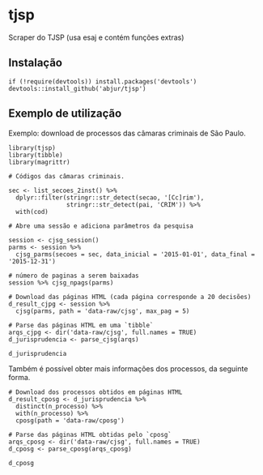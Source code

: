 # tjsp
Scraper do TJSP (usa esaj e contém funções extras)

## Instalação

```
if (!require(devtools)) install.packages('devtools')
devtools::install_github('abjur/tjsp')
```

## Exemplo de utilização

Exemplo: download de processos das câmaras criminais de São Paulo.

```
library(tjsp)
library(tibble)
library(magrittr)

# Códigos das câmaras criminais.

sec <- list_secoes_2inst() %>% 
  dplyr::filter(stringr::str_detect(secao, '[Cc]rim'),
                stringr::str_detect(pai, 'CRIM')) %>% 
  with(cod)

# Abre uma sessão e adiciona parâmetros da pesquisa

session <- cjsg_session()
parms <- session %>% 
  cjsg_parms(secoes = sec, data_inicial = '2015-01-01', data_final = '2015-12-31')

# número de paginas a serem baixadas
session %>% cjsg_npags(parms)

# Download das páginas HTML (cada página corresponde a 20 decisões)
d_result_cjpg <- session %>% 
  cjsg(parms, path = 'data-raw/cjsg', max_pag = 5)

# Parse das páginas HTML em uma `tibble`
arqs_cjpg <- dir('data-raw/cjsg', full.names = TRUE)
d_jurisprudencia <- parse_cjsg(arqs)

d_jurisprudencia
```

Também é possível obter mais informações dos processos, da seguinte forma.

```
# Download dos processos obtidos em páginas HTML
d_result_cposg <- d_jurisprudencia %>% 
  distinct(n_processo) %>% 
  with(n_processo) %>% 
  cposg(path = 'data-raw/cposg')
  
# Parse das páginas HTML obtidas pelo `cposg`
arqs_cposg <- dir('data-raw/cjsg', full.names = TRUE)
d_cposg <- parse_cposg(arqs_cposg)

d_cposg
```
